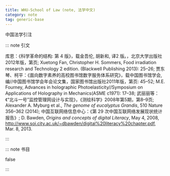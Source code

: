 ```yaml
---
title: WHU-School of Law (note, 法学中文)
category: note
tag: generic-base
---
```


<!-- 此文件由脚本自动生成，请勿手动修改！ -->

中国法学引注


::: note 引文

库恩：《科学革命的结构: 第 4 版》，载金吾伦, 胡新和, 译2 版。，北京大学出版社2012年版，第页; Xuetong Fan, Christopher H. Sommers, Food irradiation research and Technology 2 edition. (Blackwell Publishing 2013): 25–26; 贾东琴、柯平：《面向数字素养的高校图书馆数字服务体系研究》，载中国图书馆学会, 编//中国图书馆学会年会论文集，国家图书馆出版社2011年版，第页: 45–52; M.E. Fourney, Advances in holographic Photoelasticity//Symposium on Applications of Holography in Mechanics(ASME c1971): 17–38; 武丽丽等：《“北斗一号”监控管理网设计与实现》，《测绘科学》2008年第5期，第8–9页; Alexander A. Myburg et al., <i>The genome of eucalyptus Grandis</i>, 510 Nature 356–362 (2014); 中国互联网络信息中心：《第 29 次中国互联网络发展现状统计报告》; D. Bawden, <i>Origins and concepts of digital Literacy</i>, May 4, 2008, <a href="http://www.soi.city.ac.uk/~dbawden/digital%20literacy%20chapter.pdf">http://www.soi.city.ac.uk/~dbawden/digital%20literacy%20chapter.pdf</a>, Mar. 8, 2013.

:::



::: note 书目

false

:::

<!-- more -->